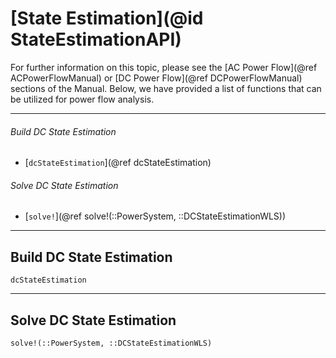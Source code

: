 # [State Estimation](@id StateEstimationAPI)

For further information on this topic, please see the [AC Power Flow](@ref ACPowerFlowManual) or [DC Power Flow](@ref DCPowerFlowManual) sections of the Manual. Below, we have provided a list of functions that can be utilized for power flow analysis.

---

###### Build DC State Estimation
* [`dcStateEstimation`](@ref dcStateEstimation)

###### Solve DC State Estimation
* [`solve!`](@ref solve!(::PowerSystem, ::DCStateEstimationWLS))

---

## Build DC State Estimation
```@docs
dcStateEstimation
```

---

## Solve DC State Estimation
```@docs
solve!(::PowerSystem, ::DCStateEstimationWLS)
```
